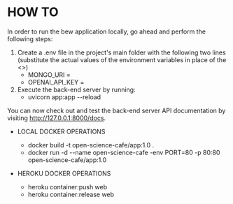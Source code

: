 # HOW TO
In order to run the bew application locally, go ahead and perform the following steps:

1. Create a .env file in the project's main folder with the following two lines (substitute the actual values of the environment variables in place of the <>)
    * MONGO_URI = <mongo-db-uri>
    * OPENAI_API_KEY = <openai-api-key>
4. Execute the back-end server by running:
    * uvicorn app:app --reload

You can now check out and test the back-end server API documentation by visiting http://127.0.0.1:8000/docs.

* LOCAL DOCKER OPERATIONS
    * docker build -t open-science-cafe/app:1.0 .
    * docker run -d --name open-science-cafe -env PORT=80 -p 80:80 open-science-cafe/app:1.0

* HEROKU DOCKER OPERATIONS
    * heroku container:push web
    * heroku container:release web
